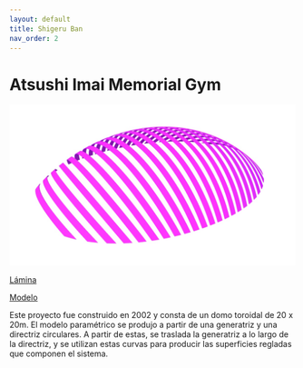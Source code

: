 ```yaml
---
layout: default
title: Shigeru Ban
nav_order: 2
---
```


# Atsushi Imai Memorial Gym

![Atsushi Imai](../img/shigeru1.jpg)

[Lámina](../laminas/L1%20Shigeru_LR.pdf)

[Modelo](../modelos/GC_M1_ATSUSHI%20IMAI.gh)

Este proyecto fue construido en 2002 y consta de un domo toroidal de 20 x 20m. 
El modelo paramétrico se produjo a partir de una generatriz y una directriz circulares. 
A partir de estas, se traslada la generatriz a lo largo de la directriz, y se utilizan estas curvas para producir las superficies regladas que componen el sistema.  


